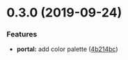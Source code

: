 # 0.3.0 (2019-09-24)

### Features

- **portal:** add color palette ([4b214bc](https://github.com/synerise/synerise-design/commit/4b214bc))
